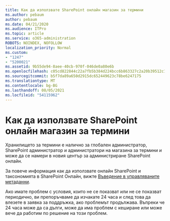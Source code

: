 ```yaml
---
title: Как да използвате SharePoint онлайн магазин за термини
ms.author: pebaum
author: pebaum
ms.date: 04/21/2020
ms.audience: ITPro
ms.topic: article
ms.service: o365-administration
ROBOTS: NOINDEX, NOFOLLOW
localization_priority: Normal
ms.custom:
- "1247"
- "5200021"
ms.assetid: 9b55de94-8aee-40cb-970f-046de0a80e6b
ms.openlocfilehash: c05cd822844c22a7fb5b384d224bcc6b863327c2a20b39512c16e0585e8951b7
ms.sourcegitcommit: b5f7da89a650d2915dc652449623c78be6247175
ms.translationtype: MT
ms.contentlocale: bg-BG
ms.lasthandoff: 08/05/2021
ms.locfileid: "54115962"
---
```

# <a name="how-to-use-the-sharepoint-online-term-store"></a>Как да използвате SharePoint онлайн магазин за термини

Хранилището за термини е налично за глобален администратор, SharePoint администратор и администратори на магазина за термини и може да се намери в новия център за администриране SharePoint онлайн.
  
За повече информация как да използвате онлайн SharePoint и таксономията в SharePoint Онлайн, вижте [Въведение в управляваните метаданни](https://go.microsoft.com/fwlink/?linkid=2044674&amp;clcid=0x409).
  
Ако имате проблем с условия, които не се показват или не се показват периодично, ви препоръчваме да изчакате 24 часа и след това да влезете в заявка за поддръжка, ако проблемът продължава. Въпреки че 24 часа може да са дълги, може да има проблем с кеширане или може вече да работим по решение на този проблем.
  